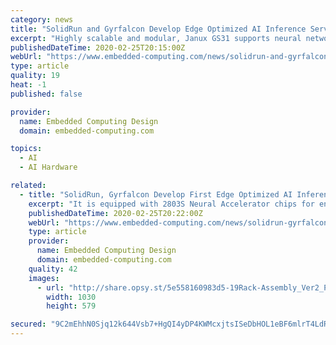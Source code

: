 ```yaml
---
category: news
title: "SolidRun and Gyrfalcon Develop Edge Optimized AI Inference Server"
excerpt: "Highly scalable and modular, Janux GS31 supports neural network frameworks and can be configured with up to 128 Gyrfalcon Lightspeeur SPR2803 AI acceleration chips for inference performance for complex video AI models. This server foundation allows for accelerated and cost-effective scaling of AI inference. Supporting ultra-low latency decoding ..."
publishedDateTime: 2020-02-25T20:15:00Z
webUrl: "https://www.embedded-computing.com/news/solidrun-and-gyrfalcon-develop-first-edge-optimized-ai-inference-server-that-bests-gpu-performance-at-a-fraction-of-the-cost-and-power"
type: article
quality: 19
heat: -1
published: false

provider:
  name: Embedded Computing Design
  domain: embedded-computing.com

topics:
  - AI
  - AI Hardware

related:
  - title: "SolidRun, Gyrfalcon Develop First Edge Optimized AI Inference Server That Bests GPU Performance"
    excerpt: "It is equipped with 2803S Neural Accelerator chips for energy efficiency and delivers up to 24TOPS per Watt. Its Edge AI Inference Server outperforms SoC and GPU based systems by orders of magnitude, while using a fraction of the energy required by systems with equivalent computational power, according to the company. While lower energy ..."
    publishedDateTime: 2020-02-25T20:22:00Z
    webUrl: "https://www.embedded-computing.com/news/solidrun-gyrfalcon-develop-first-edge-optimized-ai-inference-server-that-bests-gpu-performance"
    type: article
    provider:
      name: Embedded Computing Design
      domain: embedded-computing.com
    quality: 42
    images:
      - url: "http://share.opsy.st/5e558160983d5-19Rack-Assembly_Ver2_P1-1030x579.png"
        width: 1030
        height: 579

secured: "9C2mEhhN0Sjq12k644Vsb7+HgQI4yDP4KWMcxjtsISeDbHOL1eBF6mlrT4LdRD9ZvRDgJ7ec7KwOW0ybj7FRZKLwz2OciSj6a2A3bAjGcQSQpdzlBdNsFzQhb3Prhlkyw/dq9265BbE8JCglowaMEr/w+1Ld7ct+JrG2Pk+UsacW6AV4uSFAZ8u6K5UwZ9GdkhdW/QWtzbtUp2F4cwONQ+hJzWQJKohBTHn8qcX9otrbJ+x8Tt/X5bWBmlwV+kLhbX6lTiOSBPmc6jIoM4iIHbKU0sQgVBcB7hExVQ2WBs/Z+c5LQ6XWbawpZPX67V/f+4a8OGtCPUWYa15dT7yjOJ9Jq5h4ODLvfmpM1EscPJiJmrOauma7dT0bDT970Ny9WUqZkx3nH7V+rP9lKwZHjpgWiYNUbgiAzMCshzAZeCI6yGkbU5olMZroyr7ZGvjJlQM/I4FoJARWkQ12vWa0rtATwJ/a1wei76lJkSWPN+Y=;HZ3JYWwyolYwbl8Uw8i2oA=="
---
```


